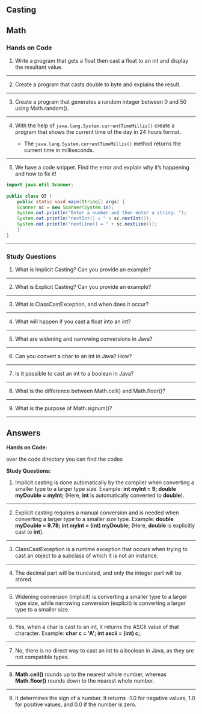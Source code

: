 ## Casting  
## Math

### Hands on Code

1.  Write a program that gets a float then cast a float to an int and
    display the resultant value.
-------------------------------
2.  Create a program that casts double to byte and explains the result.
-------------------------------
3.  Create a program that generates a random integer between 0 and 50
    using Math.random().
-------------------------------
4.  With the help of `java.lang.System.currentTimeMillis()` create a
    program that shows the current time of the day in 24 hours format.  
      
    * The `java.lang.System.currentTimeMillis()` method returns the
    current time in milliseconds.
-------------------------------
5.  We have a code snippet. Find the error and explain why it’s
    happening and how to fix it!
    
``` java
import java.util.Scanner;  
  
public class Q5 {  
    public static void main(String[] args) {  
    Scanner sc = new Scanner(System.in);  
    System.out.println("Enter a number and then enter a string: ");  
    System.out.println("nextInt() = " + sc.nextInt());  
    System.out.println("nextLine() = " + sc.nextLine());  
    }  
}
```
-------------------------------

### Study Questions

1.  What is Implicit Casting? Can you provide an example?
-------------------------------
2.  What is Explicit Casting? Can you provide an example?
-------------------------------
3.  What is ClassCastException, and when does it occur?
-------------------------------
4.  What will happen if you cast a float into an int?
-------------------------------
5.  What are widening and narrowing conversions in Java?
-------------------------------
6.  Can you convert a char to an int in Java? How?
-------------------------------
7.  Is it possible to cast an int to a boolean in Java?
-------------------------------
8.  What is the difference between Math.ceil() and Math.floor()?
-------------------------------
9.  What is the purpose of Math.signum()?

---

## Answers

**Hands on Code:**

over the code directory you can find the codes


**Study Questions:**

1.  Implicit casting is done automatically by the compiler when
    converting a smaller type to a larger type size. Example: **int
    myInt = 9; double myDouble = myInt;** (Here, **int** is
    automatically converted to **double**).
-------------------------------
2.  Explicit casting requires a manual conversion and is needed when
    converting a larger type to a smaller size type. Example: **double
    myDouble = 9.78; int myInt = (int) myDouble;** (Here, **double** is
    explicitly cast to **int**).
-------------------------------
3.  ClassCastException is a runtime exception that occurs when trying to
    cast an object to a subclass of which it is not an instance.
-------------------------------
4.  The decimal part will be truncated, and only the integer part will
    be stored.
-------------------------------
5.  Widening conversion (implicit) is converting a smaller type to a
    larger type size, while narrowing conversion (explicit) is
    converting a larger type to a smaller size.
-------------------------------
6.  Yes, when a char is cast to an int, it returns the ASCII value of
    that character. Example: **char c = 'A'; int ascii = (int) c;**.
-------------------------------
7.  No, there is no direct way to cast an int to a boolean in Java, as
    they are not compatible types.
-------------------------------
8.  **Math.ceil()** rounds up to the nearest whole number, whereas
    **Math.floor()** rounds down to the nearest whole number.
-------------------------------
9.  It determines the sign of a number. It returns -1.0 for negative
    values, 1.0 for positive values, and 0.0 if the number is zero.
